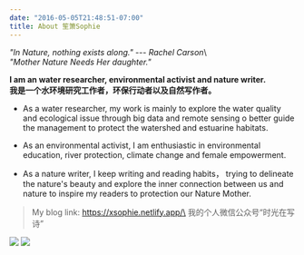 ```yaml
---
date: "2016-05-05T21:48:51-07:00"
title: About 笙箫Sophie
---
```


_"In Nature, nothing exists along." --- Rachel Carson_\  
_"Mother Nature Needs Her daughter."_ 

__I am an water researcher, environmental activist and nature writer.__\
__我是一个水环境研究工作者，环保行动者以及自然写作者。__

* As a water researcher, my work is mainly to explore the water quality and ecological issue through big data and remote sensing o better guide the management to protect the watershed and estuarine habitats. 

* As an environmental activist, I am enthusiastic in environmental education, river protection, climate change and female empowerment. 

* As a nature writer, I keep writing and reading habits， trying to delineate the nature's beauty and explore the inner connection between us and nature to inspire my readers to protection our Nature Mother. 

>My blog link: https://xsophie.netlify.app/\
> 我的个人微信公众号“时光在写诗”

![](/Fig/scan.jpg)
![](/Fig/quote.jpg)
